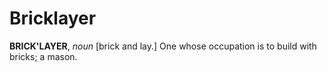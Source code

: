# Bricklayer

**BRICK'LAYER**, _noun_ \[brick and lay.\] One whose occupation is to build with bricks; a mason.